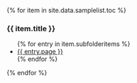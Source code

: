 {% for item in site.data.samplelist.toc %}
  <h3>{{ item.title }}</h3>
    <ul>
      {% for entry in item.subfolderitems %}
        <li><a href="{{ entry.url }}">{{ entry.page }}</a></li>
      {% endfor %}
    </ul>
{% endfor %}
